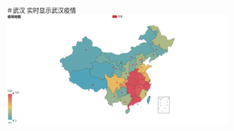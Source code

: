 ＃武汉
实时显示武汉疫情 
![image](https://github.com/one966/wuhan/blob/master/%E7%96%AB%E6%83%85%E5%9C%B0%E5%9B%BE.png?raw=true)
